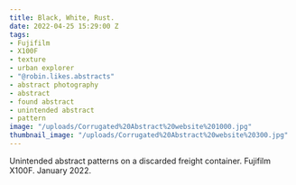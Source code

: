 ```yaml
---
title: Black, White, Rust.
date: 2022-04-25 15:29:00 Z
tags:
- Fujifilm
- X100F
- texture
- urban explorer
- "@robin.likes.abstracts"
- abstract photography
- abstract
- found abstract
- unintended abstract
- pattern
image: "/uploads/Corrugated%20Abstract%20website%201000.jpg"
thumbnail_image: "/uploads/Corrugated%20Abstract%20website%20300.jpg"
---
```


Unintended abstract patterns on a discarded freight container. Fujifilm X100F. January 2022.